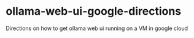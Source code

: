 # ollama-web-ui-google-directions
Directions on how to get ollama web ui running on a VM in google cloud
